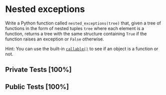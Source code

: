 # Nested exceptions

Write a Python function called `nested_exceptions(tree)` that, given a tree of functions in the form of nested tuples `tree` where each element is a function, returns a tree with the same structure containing `True` if the function raises an exception or `False` otherwise.


Hint: You can use the built-in [`callable()`](https://docs.python.org/3/library/functions.html) to see if an object is a function or not.



## Private Tests [100%]

## Public Tests [100%]
